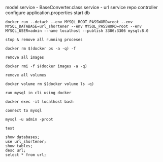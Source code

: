 model
service - BaseConverter.class
service - url service
repo
controller
configure application.properties
start db

	docker run --detach --env MYSQL_ROOT_PASSWORD=root --env MYSQL_DATABASE=url_shortener --env MYSQL_PASSWORD=root --env MYSQL_USER=admin --name localhost --publish 3306:3306 mysql:8.0
	
	
`stop & remove all running proceses`

	docker rm $(docker ps -a -q) -f

`remove all images`

	docker rmi -f $(docker images -a -q)
	
`remove all volumes`
	
	docker volume rm $(docker volume ls -q)

`run mysql in cli using docker`

	docker exec -it localhost bash

`connect to mysql`

	mysql -u admin -proot
		
`test`

	show databases;
	use url_shortener;
	show tables;
	desc url;
	select * from url;
	